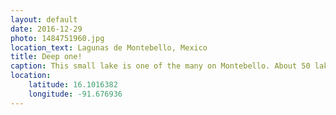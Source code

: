 ```yaml
---
layout: default
date: 2016-12-29
photo: 1484751960.jpg
location_text: Lagunas de Montebello, Mexico
title: Deep one!
caption: This small lake is one of the many on Montebello. About 50 lakes are naturally interconnected. The one on the picture is also about 150 meters deep!
location:
    latitude: 16.1016382
    longitude: -91.676936
---
```

